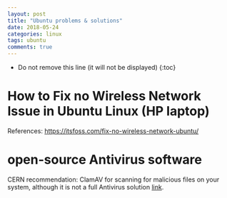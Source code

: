 ```yaml
---
layout: post
title: "Ubuntu problems & solutions"
date: 2018-05-24
categories: linux
tags: ubuntu
comments: true
---
```


- Do not remove this line (it will not be displayed)
  {:toc}

# How to Fix no Wireless Network Issue in Ubuntu Linux (HP laptop)

References: https://itsfoss.com/fix-no-wireless-network-ubuntu/

# open-source Antivirus software

CERN recommendation: ClamAV for scanning for malicious files on your system, although it is not a full Antivirus solution [link](https://www.clamav.net).
